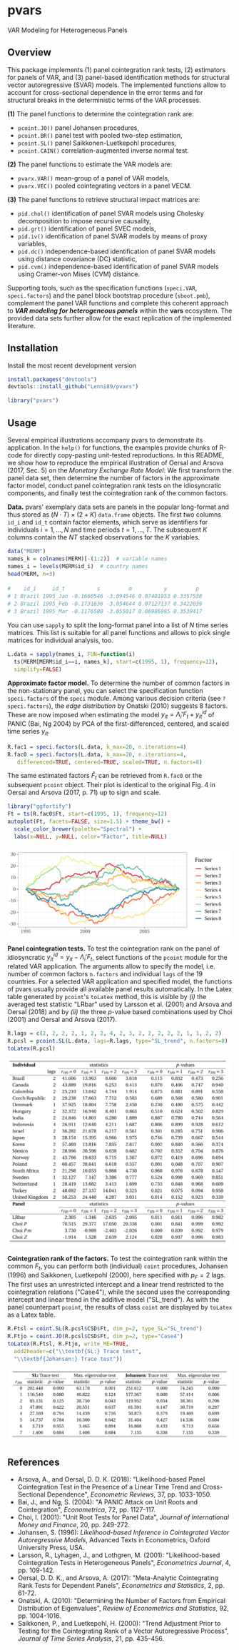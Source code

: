 pvars
=====

VAR Modeling for Heterogeneous Panels


## Overview

This package implements (1) panel cointegration rank tests, (2) estimators for panels of VAR, and (3) panel-based identification methods for structural vector autoregressive (SVAR) models. The implemented functions allow to account for cross-sectional dependence in the error terms and for structural breaks in the deterministic terms of the VAR processes.

**(1)** The panel functions to determine the cointegration rank are: 

-   `pcoint.JO()` panel Johansen procedures, 
-   `pcoint.BR()` panel test with pooled two-step estimation, 
-   `pcoint.SL()` panel Saikkonen-Luetkepohl procedures, 
-   `pcoint.CAIN()` correlation-augmented inverse normal test.

**(2)** The panel functions to estimate the VAR models are: 

-   `pvarx.VAR()` mean-group of a panel of VAR models, 
-   `pvarx.VEC()` pooled cointegrating vectors in a panel VECM.

**(3)** The panel functions to retrieve structural impact matrices are: 

-   `pid.chol()` identification of panel SVAR models using Cholesky decomposition to impose recursive causality, 
-   `pid.grt()` identification of panel SVEC models, 
-   `pid.iv()` identification of panel SVAR models by means of proxy variables, 
-   `pid.dc()` independence-based identification of panel SVAR models using distance covariance (DC) statistic, 
-   `pid.cvm()` independence-based identification of panel SVAR models using Cramer-von Mises (CVM) distance.

Supporting tools, such as the specification functions (`speci.VAR`, `speci.factors`) and the panel block bootstrap procedure (`sboot.pmb`), complement the panel VAR functions and complete this coherent approach to ***VAR modeling for heterogeneous panels*** within the **vars** ecosystem. The provided data sets further allow for the exact replication of the implemented literature.


## Installation

Install the most recent development version

``` r
install.packages("devtools")
devtools::install_github("Lenni89/pvars")
```

``` r
library("pvars")
```


## Usage

Several empirical illustrations accompany pvars to demonstrate its application. In the `help()` for functions, the examples provide chunks of R-code for directly copy-pasting unit-tested reproductions. In this README, we show how to reproduce the empirical illustration of Oersal and Arsova (2017, Sec. 5) on the *Monetary Exchange Rate Model*: We first transform the panel data set, then determine the number of factors in the approximate factor model, conduct panel cointegration rank tests on the idiosyncratic components, and finally test the cointegration rank of the common factors.

**Data.** pvars' exemplary data sets are panels in the popular long-format and thus stored as $(N \cdot T ) \times (2 + K )$ `data.frame` objects. The first two columns `id_i` and `id_t` contain factor elements, which serve as identifiers for individuals $i = 1,\ldots,N$ and time periods $t = 1,\ldots,T$. The subsequent $K$ columns contain the $NT$ stacked observations for the $K$ variables. 

``` r
data("MERM")
names_k = colnames(MERM)[-(1:2)]  # variable names
names_i = levels(MERM$id_i)  # country names
head(MERM, n=3)

#    id_i     id_t          s         m          y         p
# 1 Brazil 1995_Jan -0.1660546 -3.094546 0.07401953 0.3357538
# 2 Brazil 1995_Feb -0.1731636 -3.054644 0.07127137 0.3422039
# 3 Brazil 1995_Mar -0.1176580 -3.055017 0.06986985 0.3539417
```

You can use `sapply` to split the long-format panel into a list of $N$ time series matrices. This list is suitable for all panel functions and allows to pick single matrices for individual analysis, too.

``` r
L.data = sapply(names_i, FUN=function(i)
  ts(MERM[MERM$id_i==i, names_k], start=c(1995, 1), frequency=12),
  simplify=FALSE)
```


**Approximate factor model.** To determine the number of common factors in the non-stationary panel, you can select the specification function `speci.factors` of the `speci` module. Among various decision criteria (see `?speci.factors`), the *edge distribution* by Onatski (2010) suggests 8 factors. These are now imposed when estimating the model $y_{it} = \Lambda_i'F_t + y_{it}^{id}$ of PANIC (Bai, Ng 2004) by PCA of the first-differenced, centered, and scaled time series $y_{it}$.

``` r
R.fac1 = speci.factors(L.data, k_max=20, n.iterations=4)
R.fac0 = speci.factors(L.data, k_max=20, n.iterations=4, 
   differenced=TRUE, centered=TRUE, scaled=TRUE, n.factors=8)
```

The same estimated factors $\hat{F}_t$ can be retrieved from `R.fac0` or the subsequent `pcoint` object. Their plot is identical to the original Fig. 4 in Oersal and Arsova (2017, p. 71) up to sign and scale.

``` r
library("ggfortify")
Ft = ts(R.fac0$Ft, start=c(1995, 1), frequency=12)
autoplot(Ft, facets=FALSE, size=1.5) + theme_bw() +
  scale_color_brewer(palette="Spectral") +
  labs(x=NULL, y=NULL, color="Factor", title=NULL)
```

![](inst/images/Fig_Factors.png)


**Panel cointegration tests.** To test the cointegration rank on the panel of idiosyncratic $y_{it}^{id} = y_{it}-\Lambda_i'F_t$, select functions of the `pcoint` module for the related VAR application. The arguments allow to specify the model, i.e. number of common factors `n.factors` and individual `lags` of the 19 countries. For a selected VAR application and specified model, the functions of pvars usually provide all available panel results automatically. In the Latex table generated by `pcoint`'s `toLatex` method, this is visible by *(i)* the averaged test statistic "LRbar" used by Larsson et al. (2001) and Arsova and Oersal (2018) and by *(ii)* the three $p$-value based combinations used by Choi (2001) and Oersal and Arsova (2017).

``` r
R.lags = c(2, 2, 2, 2, 1, 2, 2, 4, 2, 3, 2, 2, 2, 2, 2, 1, 1, 2, 2)
R.pcsl = pcoint.SL(L.data, lags=R.lags, type="SL_trend", n.factors=8)
toLatex(R.pcsl)
```

![](inst/images/Tab_MERM.png)


**Cointegration rank of the factors.** To test the cointegration rank within the common $F_t$, you can perform both (individual) `coint` procedures, Johansen (1996) and Saikkonen, Luetkepohl (2000), here specified with $p_F=2$ lags. The first uses an unrestricted intercept and a linear trend restricted to the cointegration relations ("Case4"), while the second uses the corresponding intercept and linear trend in the additive model ("SL_trend"). As with the panel counterpart `pcoint`, the results of class `coint` are displayed by `toLatex` as a Latex table.

``` r
R.Ftsl = coint.SL(R.pcsl$CSD$Ft, dim_p=2, type_SL="SL_trend")
R.Ftjo = coint.JO(R.pcsl$CSD$Ft, dim_p=2, type="Case4")
toLatex(R.Ftsl, R.Ftjo, write_ME=TRUE,
  add2header=c("\\textbf{SL:} Trace test",
  "\\textbf{Johansen:} Trace test"))
```

![](inst/images/Tab_MERMft.png)


## References

-   Arsova, A., and Oersal, D. D. K. (2018): "Likelihood-based Panel Cointegration Test in the Presence of a Linear Time Trend and Cross-Sectional Dependence", *Econometric Reviews*, 37, pp. 1033-1050.
-   Bai, J., and Ng, S. (2004): "A PANIC Attack on Unit Roots and Cointegration", *Econometrica*, 72, pp. 1127-117.
-   Choi, I. (2001): "Unit Root Tests for Panel Data", *Journal of International Money and Finance*, 20, pp. 249-272.
-   Johansen, S. (1996): *Likelihood-based Inference in Cointegrated Vector Autoregressive Models*, Advanced Texts in Econometrics, Oxford University Press, USA.
-   Larsson, R., Lyhagen, J., and Lothgren, M. (2001): "Likelihood-based Cointegration Tests in Heterogeneous Panels", *Econometrics Journal*, 4, pp. 109-142.
-   Oersal, D. D. K., and Arsova, A. (2017): "Meta-Analytic Cointegrating Rank Tests for Dependent Panels", *Econometrics and Statistics*, 2, pp. 61-72.
-   Onatski, A. (2010): "Determining the Number of Factors from Empirical Distribution of Eigenvalues", *Review of Econometrics and Statistics*, 92, pp. 1004-1016.
-   Saikkonen, P., and Luetkepohl, H. (2000): "Trend Adjustment Prior to Testing for the Cointegrating Rank of a Vector Autoregressive Process", *Journal of Time Series Analysis*, 21, pp. 435-456.

